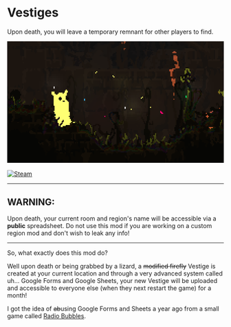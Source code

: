 # Vestiges

Upon death, you will leave a temporary remnant for other players to find.

![thumbnail.png](./assets/thumbnail.png)

[![Steam](https://img.shields.io/badge/steam%20workshop%20page-%23000000.svg?style=for-the-badge&logo=steam&logoColor=white)](https://steamcommunity.com/sharedfiles/filedetails/?id=2939112857)

---
## WARNING:

Upon death, your current room and region's name will be accessible via a **public** spreadsheet. Do not use this mod if you are working on a custom region mod and don't wish to leak any info!

---
So, what exactly does this mod do?

Well upon death or being grabbed by a lizard, a ~~modified firefly~~ Vestige is created at your current location and through a very advanced system called uh... Google Forms and Google Sheets, your new Vestige will be uploaded and accessible to everyone else (when they next restart the game) for a month!

I got the idea of ~~ab~~using Google Forms and Sheets a year ago from a small game called [Radio Bubbles](https://ash-k.itch.io/radiobubble/devlog/343058/radio-bubbles-postmortem).
